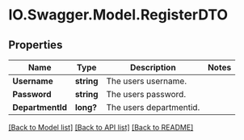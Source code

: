 # IO.Swagger.Model.RegisterDTO
## Properties

Name | Type | Description | Notes
------------ | ------------- | ------------- | -------------
**Username** | **string** | The users username. | 
**Password** | **string** | The users password. | 
**DepartmentId** | **long?** | The users departmentid. | 

[[Back to Model list]](../README.md#documentation-for-models) [[Back to API list]](../README.md#documentation-for-api-endpoints) [[Back to README]](../README.md)


